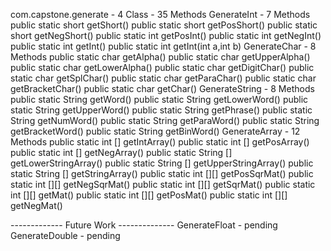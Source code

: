 com.capstone.generate - 4 Class - 35 Methods
    GenerateInt - 7 Methods
        public static short getShort()
        public static short getPosShort()
        public static short getNegShort()
        public static int getPosInt()
        public static int getNegInt()
        public static int getInt()
        public static int getInt(int a,int b)
    GenerateChar - 8 Methods
        public static char getAlpha()
        public static char getUpperAlpha()
        public static char getLowerAlpha()
        public static  char getDigitChar()
        public static  char getSplChar()
        public static char getParaChar()
        public static char getBracketChar()
        public static char getChar()
    GenerateString - 8 Methods
        public static String getWord()
        public static String getLowerWord()
        public static String getUpperWord()
        public static String getPhrase()
        public static String getNumWord()
        public static String getParaWord()
        public static String getBracketWord()
        public static String getBinWord()
    GenerateArray - 12 Methods
        public static int [] getIntArray()
        public static int [] getPosArray()
        public static int [] getNegArray()
        public static String [] getLowerStringArray()
        public static String [] getUpperStringArray()
        public static String [] getStringArray()
        public static int [][] getPosSqrMat()
        public static int [][] getNegSqrMat()
        public static int [][] getSqrMat()
        public static int [][] getMat()
        public static int [][] getPosMat()
        public static int [][] getNegMat()

        

------------- Future Work --------------
    GenerateFloat
        - pending
    GenerateDouble
        - pending




